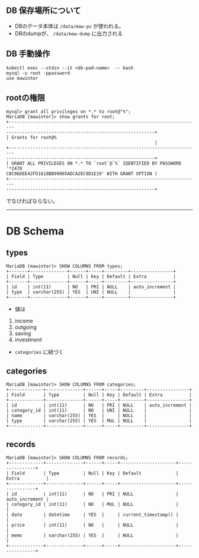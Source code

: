 ## DB 保存場所について
- DBのデータ本体は `/data/maw-pv` が使われる。
- DBのdumpが、 `/data/maw-dump` に出力される

## DB 手動操作
    kubectl exec --stdin --it <db-pod-name>  -- bash
    mysql -u root -ppassword
    use mawinter

## rootの権限
    mysql> grant all privileges on *.* to root@"%";
    MariaDB [mawinter]> show grants for root;
    +------------------------------------------------------------------------
    --------------------------------------------------------+
    | Grants for root@%                                                      
                                                            |
    +------------------------------------------------------------------------
    --------------------------------------------------------+
    | GRANT ALL PRIVILEGES ON *.* TO `root`@`%` IDENTIFIED BY PASSWORD '*2470
    C0C06DEE42FD1618BB99005ADCA2EC9D1E19' WITH GRANT OPTION |
    +------------------------------------------------------------------------
    --------------------------------------------------------+

でなければならない。

---
# DB Schema
## types

    MariaDB [mawinter]> SHOW COLUMNS FROM types;
    +-------+--------------+------+-----+---------+----------------+
    | Field | Type         | Null | Key | Default | Extra          |
    +-------+--------------+------+-----+---------+----------------+
    | id    | int(11)      | NO   | PRI | NULL    | auto_increment |
    | type  | varchar(255) | YES  | UNI | NULL    |                |
    +-------+--------------+------+-----+---------+----------------+

- 値は
1. income
2. outgoing
3. saving
4. investment

- `categories` に紐づく

## categories

    MariaDB [mawinter]> SHOW COLUMNS FROM categories;
    +-------------+--------------+------+-----+---------+----------------+
    | Field       | Type         | Null | Key | Default | Extra          |
    +-------------+--------------+------+-----+---------+----------------+
    | id          | int(11)      | NO   | PRI | NULL    | auto_increment |
    | category_id | int(11)      | NO   | UNI | NULL    |                |
    | name        | varchar(255) | YES  |     | NULL    |                |
    | type        | varchar(255) | YES  | MUL | NULL    |                |
    +-------------+--------------+------+-----+---------+----------------+

## records

    MariaDB [mawinter]> SHOW COLUMNS FROM records;
    +-------------+--------------+------+-----+---------------------+----------------+
    | Field       | Type         | Null | Key | Default             | Extra          |
    +-------------+--------------+------+-----+---------------------+----------------+
    | id          | int(11)      | NO   | PRI | NULL                | auto_increment |
    | category_id | int(11)      | NO   | MUL | NULL                |                |
    | date        | datetime     | YES  |     | current_timestamp() |                |
    | price       | int(11)      | NO   |     | NULL                |                |
    | memo        | varchar(255) | YES  |     | NULL                |                |
    +-------------+--------------+------+-----+---------------------+----------------+




